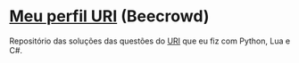 # [Meu perfil URI](https://www.beecrowd.com.br/judge/pt/profile/578896) (Beecrowd)
Repositório das soluções das questões do [URI](https://beecrowd.com.br) que eu fiz com Python, Lua e C#.
